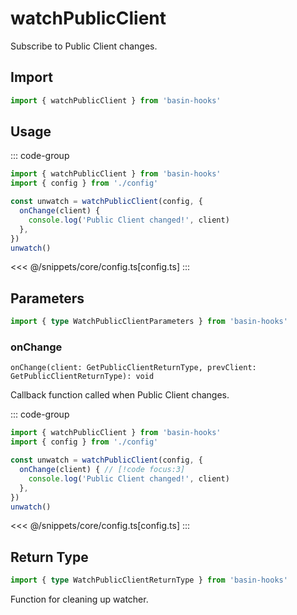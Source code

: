 # watchPublicClient

Subscribe to Public Client changes.

## Import

```ts
import { watchPublicClient } from 'basin-hooks'
```

## Usage

::: code-group
```ts [index.ts]
import { watchPublicClient } from 'basin-hooks'
import { config } from './config'

const unwatch = watchPublicClient(config, {
  onChange(client) {
    console.log('Public Client changed!', client)
  },
})
unwatch()
```
<<< @/snippets/core/config.ts[config.ts]
:::

## Parameters

```ts
import { type WatchPublicClientParameters } from 'basin-hooks'
```

### onChange

`onChange(client: GetPublicClientReturnType, prevClient: GetPublicClientReturnType): void`

Callback function called when Public Client changes.

::: code-group
```ts [index.ts]
import { watchPublicClient } from 'basin-hooks'
import { config } from './config'

const unwatch = watchPublicClient(config, {
  onChange(client) { // [!code focus:3]
    console.log('Public Client changed!', client)
  },
})
unwatch()
```
<<< @/snippets/core/config.ts[config.ts]
:::

## Return Type

```ts
import { type WatchPublicClientReturnType } from 'basin-hooks'
```

Function for cleaning up watcher.